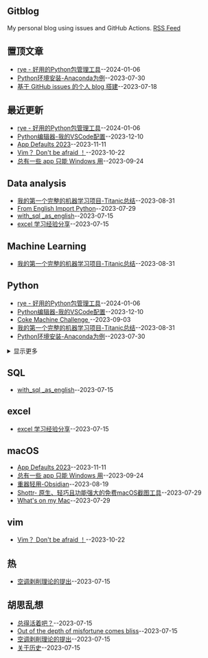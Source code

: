 ## Gitblog
My personal blog using issues and GitHub Actions. 
[RSS Feed](https://raw.githubusercontent.com/geoqiao/gitblog/master/feed.xml)

## 置顶文章
- [rye - 好用的Python包管理工具](https://github.com/geoqiao/gitblog/issues/22)--2024-01-06
- [Python环境安装-Anaconda为例](https://github.com/geoqiao/gitblog/issues/14)--2023-07-30
- [基于 GitHub issues 的个人 blog 搭建](https://github.com/geoqiao/gitblog/issues/10)--2023-07-18
## 最近更新
- [rye - 好用的Python包管理工具](https://github.com/geoqiao/gitblog/issues/22)--2024-01-06
- [Python编辑器-我的VSCode配置](https://github.com/geoqiao/gitblog/issues/21)--2023-12-10
- [App Defaults 2023](https://github.com/geoqiao/gitblog/issues/20)--2023-11-11
- [Vim？ Don't be afraid ！](https://github.com/geoqiao/gitblog/issues/19)--2023-10-22
- [总有一些 app 只能 Windows 用](https://github.com/geoqiao/gitblog/issues/18)--2023-09-24
## Data analysis
- [我的第一个完整的机器学习项目-Titanic总结](https://github.com/geoqiao/gitblog/issues/16)--2023-08-31
- [From English Import Python](https://github.com/geoqiao/gitblog/issues/13)--2023-07-29
- [with_sql _as_english](https://github.com/geoqiao/gitblog/issues/5)--2023-07-15
- [excel 学习经验分享](https://github.com/geoqiao/gitblog/issues/4)--2023-07-15
## Machine Learning
- [我的第一个完整的机器学习项目-Titanic总结](https://github.com/geoqiao/gitblog/issues/16)--2023-08-31
## Python
- [rye - 好用的Python包管理工具](https://github.com/geoqiao/gitblog/issues/22)--2024-01-06
- [Python编辑器-我的VSCode配置](https://github.com/geoqiao/gitblog/issues/21)--2023-12-10
- [Coke Machine Challenge ](https://github.com/geoqiao/gitblog/issues/17)--2023-09-03
- [我的第一个完整的机器学习项目-Titanic总结](https://github.com/geoqiao/gitblog/issues/16)--2023-08-31
- [Python环境安装-Anaconda为例](https://github.com/geoqiao/gitblog/issues/14)--2023-07-30
<details><summary>显示更多</summary>

- [From English Import Python](https://github.com/geoqiao/gitblog/issues/13)--2023-07-29
</details>

## SQL
- [with_sql _as_english](https://github.com/geoqiao/gitblog/issues/5)--2023-07-15
## excel
- [excel 学习经验分享](https://github.com/geoqiao/gitblog/issues/4)--2023-07-15
## macOS
- [App Defaults 2023](https://github.com/geoqiao/gitblog/issues/20)--2023-11-11
- [总有一些 app 只能 Windows 用](https://github.com/geoqiao/gitblog/issues/18)--2023-09-24
- [重器轻用-Obsidian](https://github.com/geoqiao/gitblog/issues/15)--2023-08-19
- [Shottr- 原生、轻巧且功能强大的免费macOS截图工具](https://github.com/geoqiao/gitblog/issues/12)--2023-07-29
- [What's on my Mac](https://github.com/geoqiao/gitblog/issues/11)--2023-07-29
## vim
- [Vim？ Don't be afraid ！](https://github.com/geoqiao/gitblog/issues/19)--2023-10-22
## 热
- [空调剥削理论的提出](https://github.com/geoqiao/gitblog/issues/7)--2023-07-15
## 胡思乱想
- [总得活着吧？](https://github.com/geoqiao/gitblog/issues/9)--2023-07-15
- [Out of the depth of misfortune comes bliss](https://github.com/geoqiao/gitblog/issues/8)--2023-07-15
- [空调剥削理论的提出](https://github.com/geoqiao/gitblog/issues/7)--2023-07-15
- [关于历史](https://github.com/geoqiao/gitblog/issues/6)--2023-07-15
